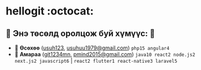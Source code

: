 # hellogit :octocat: 

:rocket: Энэ төсөлд оролцож буй хүмүүс: :rocket: 
-

* :lipstick: **Өсөхөө** ([usuh123](https://github.com/git1234mn), usuhuu1979@gmail.com) `php15 angular4`
* :whale: **Амараа** ([git1234mn](https://github.com/git1234mn), pmind2015@gmail.com) `java10 react2 node.js2 next.js2 javascript6` | `react2 flutter1 react-native3 laravel5`
